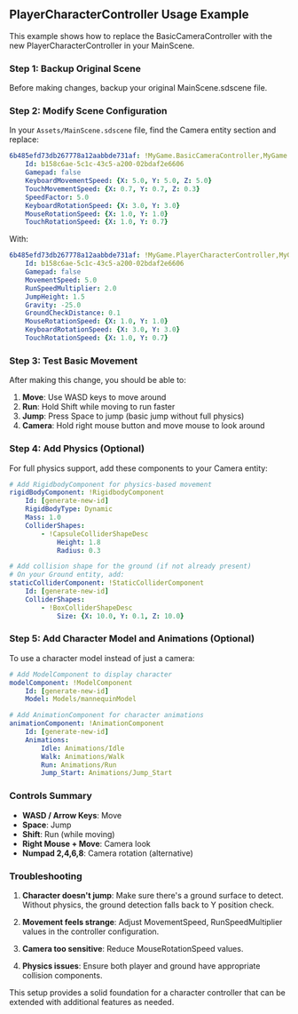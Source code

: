 ## PlayerCharacterController Usage Example

This example shows how to replace the BasicCameraController with the new PlayerCharacterController in your MainScene.

### Step 1: Backup Original Scene
Before making changes, backup your original MainScene.sdscene file.

### Step 2: Modify Scene Configuration

In your `Assets/MainScene.sdscene` file, find the Camera entity section and replace:

```yaml
6b485efd73db267778a12aabbde731af: !MyGame.BasicCameraController,MyGame
    Id: b158c6ae-5c1c-43c5-a200-02bdaf2e6606
    Gamepad: false
    KeyboardMovementSpeed: {X: 5.0, Y: 5.0, Z: 5.0}
    TouchMovementSpeed: {X: 0.7, Y: 0.7, Z: 0.3}
    SpeedFactor: 5.0
    KeyboardRotationSpeed: {X: 3.0, Y: 3.0}
    MouseRotationSpeed: {X: 1.0, Y: 1.0}
    TouchRotationSpeed: {X: 1.0, Y: 0.7}
```

With:

```yaml
6b485efd73db267778a12aabbde731af: !MyGame.PlayerCharacterController,MyGame
    Id: b158c6ae-5c1c-43c5-a200-02bdaf2e6606
    Gamepad: false
    MovementSpeed: 5.0
    RunSpeedMultiplier: 2.0
    JumpHeight: 1.5
    Gravity: -25.0
    GroundCheckDistance: 0.1
    MouseRotationSpeed: {X: 1.0, Y: 1.0}
    KeyboardRotationSpeed: {X: 3.0, Y: 3.0}
    TouchRotationSpeed: {X: 1.0, Y: 0.7}
```

### Step 3: Test Basic Movement

After making this change, you should be able to:

1. **Move**: Use WASD keys to move around
2. **Run**: Hold Shift while moving to run faster
3. **Jump**: Press Space to jump (basic jump without full physics)
4. **Camera**: Hold right mouse button and move mouse to look around

### Step 4: Add Physics (Optional)

For full physics support, add these components to your Camera entity:

```yaml
# Add RigidbodyComponent for physics-based movement
rigidBodyComponent: !RigidbodyComponent
    Id: [generate-new-id]
    RigidBodyType: Dynamic
    Mass: 1.0
    ColliderShapes:
        - !CapsuleColliderShapeDesc
            Height: 1.8
            Radius: 0.3

# Add collision shape for the ground (if not already present)
# On your Ground entity, add:
staticColliderComponent: !StaticColliderComponent
    Id: [generate-new-id]
    ColliderShapes:
        - !BoxColliderShapeDesc
            Size: {X: 10.0, Y: 0.1, Z: 10.0}
```

### Step 5: Add Character Model and Animations (Optional)

To use a character model instead of just a camera:

```yaml
# Add ModelComponent to display character
modelComponent: !ModelComponent
    Id: [generate-new-id]
    Model: Models/mannequinModel

# Add AnimationComponent for character animations
animationComponent: !AnimationComponent
    Id: [generate-new-id]
    Animations:
        Idle: Animations/Idle
        Walk: Animations/Walk
        Run: Animations/Run
        Jump_Start: Animations/Jump_Start
```

### Controls Summary

- **WASD / Arrow Keys**: Move
- **Space**: Jump
- **Shift**: Run (while moving)
- **Right Mouse + Move**: Camera look
- **Numpad 2,4,6,8**: Camera rotation (alternative)

### Troubleshooting

1. **Character doesn't jump**: Make sure there's a ground surface to detect. Without physics, the ground detection falls back to Y position check.

2. **Movement feels strange**: Adjust MovementSpeed, RunSpeedMultiplier values in the controller configuration.

3. **Camera too sensitive**: Reduce MouseRotationSpeed values.

4. **Physics issues**: Ensure both player and ground have appropriate collision components.

This setup provides a solid foundation for a character controller that can be extended with additional features as needed.